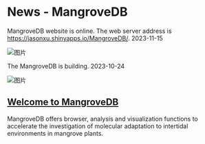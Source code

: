 # News - MangroveDB

MangroveDB website is online. The web server address is https://jasonxu.shinyapps.io/MangroveDB/. 2023-11-15

![图片](https://github.com/Jasonxu0109/MangroveDB/assets/11934986/74c9d958-9a0c-4630-852c-bdcc413d6fb0)

The MangroveDB is building. 2023-10-24

![图片](https://github.com/Jasonxu0109/MangroveDB/assets/11934986/e7bf91b8-1905-46f0-8ab2-bebb2a0fdd6d)


## [Welcome to MangroveDB](https://jasonxu.shinyapps.io/MangroveDB/)

MangroveDB offers browser, analysis and visualization functions to accelerate the investigation of molecular adaptation to intertidal environments in mangrove plants.


